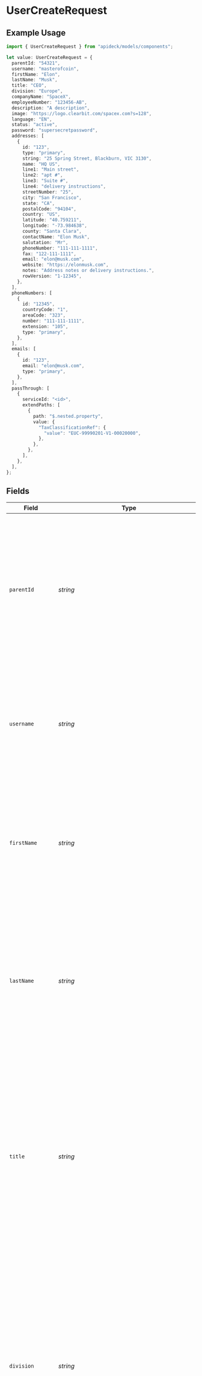 # UserCreateRequest

## Example Usage

```typescript
import { UserCreateRequest } from "apideck/models/components";

let value: UserCreateRequest = {
  parentId: "54321",
  username: "masterofcoin",
  firstName: "Elon",
  lastName: "Musk",
  title: "CEO",
  division: "Europe",
  companyName: "SpaceX",
  employeeNumber: "123456-AB",
  description: "A description",
  image: "https://logo.clearbit.com/spacex.com?s=128",
  language: "EN",
  status: "active",
  password: "supersecretpassword",
  addresses: [
    {
      id: "123",
      type: "primary",
      string: "25 Spring Street, Blackburn, VIC 3130",
      name: "HQ US",
      line1: "Main street",
      line2: "apt #",
      line3: "Suite #",
      line4: "delivery instructions",
      streetNumber: "25",
      city: "San Francisco",
      state: "CA",
      postalCode: "94104",
      country: "US",
      latitude: "40.759211",
      longitude: "-73.984638",
      county: "Santa Clara",
      contactName: "Elon Musk",
      salutation: "Mr",
      phoneNumber: "111-111-1111",
      fax: "122-111-1111",
      email: "elon@musk.com",
      website: "https://elonmusk.com",
      notes: "Address notes or delivery instructions.",
      rowVersion: "1-12345",
    },
  ],
  phoneNumbers: [
    {
      id: "12345",
      countryCode: "1",
      areaCode: "323",
      number: "111-111-1111",
      extension: "105",
      type: "primary",
    },
  ],
  emails: [
    {
      id: "123",
      email: "elon@musk.com",
      type: "primary",
    },
  ],
  passThrough: [
    {
      serviceId: "<id>",
      extendPaths: [
        {
          path: "$.nested.property",
          value: {
            "TaxClassificationRef": {
              "value": "EUC-99990201-V1-00020000",
            },
          },
        },
      ],
    },
  ],
};
```

## Fields

| Field                                                                                                                                                                                                                                                                                                                                                                                                                                                                                                                                             | Type                                                                                                                                                                                                                                                                                                                                                                                                                                                                                                                                              | Required                                                                                                                                                                                                                                                                                                                                                                                                                                                                                                                                          | Description                                                                                                                                                                                                                                                                                                                                                                                                                                                                                                                                       | Example                                                                                                                                                                                                                                                                                                                                                                                                                                                                                                                                           |
| ------------------------------------------------------------------------------------------------------------------------------------------------------------------------------------------------------------------------------------------------------------------------------------------------------------------------------------------------------------------------------------------------------------------------------------------------------------------------------------------------------------------------------------------------- | ------------------------------------------------------------------------------------------------------------------------------------------------------------------------------------------------------------------------------------------------------------------------------------------------------------------------------------------------------------------------------------------------------------------------------------------------------------------------------------------------------------------------------------------------- | ------------------------------------------------------------------------------------------------------------------------------------------------------------------------------------------------------------------------------------------------------------------------------------------------------------------------------------------------------------------------------------------------------------------------------------------------------------------------------------------------------------------------------------------------- | ------------------------------------------------------------------------------------------------------------------------------------------------------------------------------------------------------------------------------------------------------------------------------------------------------------------------------------------------------------------------------------------------------------------------------------------------------------------------------------------------------------------------------------------------- | ------------------------------------------------------------------------------------------------------------------------------------------------------------------------------------------------------------------------------------------------------------------------------------------------------------------------------------------------------------------------------------------------------------------------------------------------------------------------------------------------------------------------------------------------- |
| `parentId`                                                                                                                                                                                                                                                                                                                                                                                                                                                                                                                                        | *string*                                                                                                                                                                                                                                                                                                                                                                                                                                                                                                                                          | :heavy_minus_sign:                                                                                                                                                                                                                                                                                                                                                                                                                                                                                                                                | The parent user ID, which links this user to a parent account or entity within the CRM. This relationship is important for hierarchical data structures, such as in organizations where users may report to a parent user or belong to a parent group. It helps in organizing users under a common entity for better management and reporting.                                                                                                                                                                                                    | 54321                                                                                                                                                                                                                                                                                                                                                                                                                                                                                                                                             |
| `username`                                                                                                                                                                                                                                                                                                                                                                                                                                                                                                                                        | *string*                                                                                                                                                                                                                                                                                                                                                                                                                                                                                                                                          | :heavy_minus_sign:                                                                                                                                                                                                                                                                                                                                                                                                                                                                                                                                | The username of the user, serving as a unique identifier for login and authentication purposes. This field is essential for user access and identity verification within the CRM. It should be unique across the system to prevent conflicts and ensure secure access.                                                                                                                                                                                                                                                                            | masterofcoin                                                                                                                                                                                                                                                                                                                                                                                                                                                                                                                                      |
| `firstName`                                                                                                                                                                                                                                                                                                                                                                                                                                                                                                                                       | *string*                                                                                                                                                                                                                                                                                                                                                                                                                                                                                                                                          | :heavy_minus_sign:                                                                                                                                                                                                                                                                                                                                                                                                                                                                                                                                | The first name of the person, used for personal identification and communication within the CRM. This field helps personalize user interactions and is often displayed in user interfaces and reports. It should be entered accurately to reflect the user's real name.                                                                                                                                                                                                                                                                           | Elon                                                                                                                                                                                                                                                                                                                                                                                                                                                                                                                                              |
| `lastName`                                                                                                                                                                                                                                                                                                                                                                                                                                                                                                                                        | *string*                                                                                                                                                                                                                                                                                                                                                                                                                                                                                                                                          | :heavy_minus_sign:                                                                                                                                                                                                                                                                                                                                                                                                                                                                                                                                | The last name of the person, which complements the first name to fully identify the user within the CRM. This field is important for formal identification and is used in conjunction with the first name in communications and documentation. Accurate entry is crucial for maintaining correct user records.                                                                                                                                                                                                                                    | Musk                                                                                                                                                                                                                                                                                                                                                                                                                                                                                                                                              |
| `title`                                                                                                                                                                                                                                                                                                                                                                                                                                                                                                                                           | *string*                                                                                                                                                                                                                                                                                                                                                                                                                                                                                                                                          | :heavy_minus_sign:                                                                                                                                                                                                                                                                                                                                                                                                                                                                                                                                | The job title of the person within the organization. This field helps in identifying the role and responsibilities of the user in the company hierarchy. It is crucial for understanding the user's position and can influence access permissions and workflow assignments in the CRM system. Although not mandatory, providing an accurate job title ensures better role-based management and reporting.                                                                                                                                         | CEO                                                                                                                                                                                                                                                                                                                                                                                                                                                                                                                                               |
| `division`                                                                                                                                                                                                                                                                                                                                                                                                                                                                                                                                        | *string*                                                                                                                                                                                                                                                                                                                                                                                                                                                                                                                                          | :heavy_minus_sign:                                                                                                                                                                                                                                                                                                                                                                                                                                                                                                                                | The division within the organization where the person is currently assigned. Divisions are typically larger organizational units that may encompass multiple departments, teams, or regions. This field is important for organizational reporting and analytics, helping to categorize users according to their broader functional areas. While not required, specifying the division can enhance data segmentation and targeted communication strategies.                                                                                        | Europe                                                                                                                                                                                                                                                                                                                                                                                                                                                                                                                                            |
| ~~`department`~~                                                                                                                                                                                                                                                                                                                                                                                                                                                                                                                                  | *string*                                                                                                                                                                                                                                                                                                                                                                                                                                                                                                                                          | :heavy_minus_sign:                                                                                                                                                                                                                                                                                                                                                                                                                                                                                                                                | : warning: ** DEPRECATED **: This will be removed in a future release, please migrate away from it as soon as possible.<br/><br/>The specific department within the organization where the person is currently working. Note that this field is deprecated in favor of using 'department_id' and 'department_name' for more precise identification. Departments are smaller units within divisions and are essential for detailed organizational structure mapping. Although deprecated, it may still be used for backward compatibility in some systems. | R&D                                                                                                                                                                                                                                                                                                                                                                                                                                                                                                                                               |
| `companyName`                                                                                                                                                                                                                                                                                                                                                                                                                                                                                                                                     | *string*                                                                                                                                                                                                                                                                                                                                                                                                                                                                                                                                          | :heavy_minus_sign:                                                                                                                                                                                                                                                                                                                                                                                                                                                                                                                                | The official name of the company where the user is employed. This field is used to associate the user with their employer and is vital for maintaining accurate employment records within the CRM. It supports the integration of user data with company-wide analytics and reporting tools. While not required, providing the company name can facilitate better data organization and retrieval.                                                                                                                                                | SpaceX                                                                                                                                                                                                                                                                                                                                                                                                                                                                                                                                            |
| `employeeNumber`                                                                                                                                                                                                                                                                                                                                                                                                                                                                                                                                  | *string*                                                                                                                                                                                                                                                                                                                                                                                                                                                                                                                                          | :heavy_minus_sign:                                                                                                                                                                                                                                                                                                                                                                                                                                                                                                                                | A unique identifier assigned to each employee within the company, such as an Employee Number, ID, or Code. This field is crucial for distinguishing between users, especially in large organizations, and is often used in payroll, attendance, and internal tracking systems. While not mandatory, having a unique employee number helps in maintaining precise employee records and streamlining HR processes.                                                                                                                                  | 123456-AB                                                                                                                                                                                                                                                                                                                                                                                                                                                                                                                                         |
| `description`                                                                                                                                                                                                                                                                                                                                                                                                                                                                                                                                     | *string*                                                                                                                                                                                                                                                                                                                                                                                                                                                                                                                                          | :heavy_minus_sign:                                                                                                                                                                                                                                                                                                                                                                                                                                                                                                                                | A brief overview or summary of the user profile or role within the organization. This field is optional but can provide valuable context about the user's responsibilities or position, aiding in better understanding and management of user roles within the CRM system. It can be updated to reflect changes in the user's role or responsibilities.                                                                                                                                                                                           | A description                                                                                                                                                                                                                                                                                                                                                                                                                                                                                                                                     |
| `image`                                                                                                                                                                                                                                                                                                                                                                                                                                                                                                                                           | *string*                                                                                                                                                                                                                                                                                                                                                                                                                                                                                                                                          | :heavy_minus_sign:                                                                                                                                                                                                                                                                                                                                                                                                                                                                                                                                | The URL link to the user's avatar or profile picture. This optional field enhances user profiles by providing a visual identifier, which can be particularly useful in systems with many users, facilitating easier recognition and personalization of user interactions. Ensure the URL is accessible and points to a valid image file.                                                                                                                                                                                                          | https://logo.clearbit.com/spacex.com?s=128                                                                                                                                                                                                                                                                                                                                                                                                                                                                                                        |
| `language`                                                                                                                                                                                                                                                                                                                                                                                                                                                                                                                                        | *string*                                                                                                                                                                                                                                                                                                                                                                                                                                                                                                                                          | :heavy_minus_sign:                                                                                                                                                                                                                                                                                                                                                                                                                                                                                                                                | The language preference of the user, specified using the ISO 639-1 standard language codes (e.g., 'EN' for English). This optional field helps tailor the user experience by displaying content in the user's preferred language, enhancing usability and accessibility. It should be updated if the user's language preference changes.                                                                                                                                                                                                          | EN                                                                                                                                                                                                                                                                                                                                                                                                                                                                                                                                                |
| `status`                                                                                                                                                                                                                                                                                                                                                                                                                                                                                                                                          | *string*                                                                                                                                                                                                                                                                                                                                                                                                                                                                                                                                          | :heavy_minus_sign:                                                                                                                                                                                                                                                                                                                                                                                                                                                                                                                                | The current operational status of the user within the CRM system, such as 'active', 'inactive', or 'suspended'. This optional field is crucial for managing user access and permissions, ensuring that only authorized users can perform certain actions. Regular updates to this field help maintain security and operational efficiency.                                                                                                                                                                                                        | active                                                                                                                                                                                                                                                                                                                                                                                                                                                                                                                                            |
| `password`                                                                                                                                                                                                                                                                                                                                                                                                                                                                                                                                        | *string*                                                                                                                                                                                                                                                                                                                                                                                                                                                                                                                                          | :heavy_minus_sign:                                                                                                                                                                                                                                                                                                                                                                                                                                                                                                                                | The user's password for accessing the CRM system. This field is optional but critical for user authentication and security. It should be updated regularly to maintain account security, following best practices for password complexity and confidentiality. Ensure that password updates comply with organizational security policies.                                                                                                                                                                                                         | supersecretpassword                                                                                                                                                                                                                                                                                                                                                                                                                                                                                                                               |
| `addresses`                                                                                                                                                                                                                                                                                                                                                                                                                                                                                                                                       | [components.UserCreateRequestAddresses](../../models/components/usercreaterequestaddresses.md)[]                                                                                                                                                                                                                                                                                                                                                                                                                                                  | :heavy_minus_sign:                                                                                                                                                                                                                                                                                                                                                                                                                                                                                                                                | An array of address objects associated with the user. Each object within this array represents a distinct address record, allowing for the storage of multiple addresses per user. This is particularly useful for users who may have different billing and shipping addresses, or for businesses with multiple locations. The array can be updated partially, meaning you can add, remove, or modify individual address entries without affecting others.                                                                                        |                                                                                                                                                                                                                                                                                                                                                                                                                                                                                                                                                   |
| `phoneNumbers`                                                                                                                                                                                                                                                                                                                                                                                                                                                                                                                                    | [components.UserCreateRequestPhoneNumbers](../../models/components/usercreaterequestphonenumbers.md)[]                                                                                                                                                                                                                                                                                                                                                                                                                                            | :heavy_minus_sign:                                                                                                                                                                                                                                                                                                                                                                                                                                                                                                                                | An array of phone number objects associated with the user. Each object within this array represents a distinct phone number entry, allowing for multiple contact numbers to be stored and managed for a single user. This is particularly useful for users who have different numbers for personal, work, or other purposes. The array structure supports flexibility in updating or adding new numbers without affecting existing entries.                                                                                                       |                                                                                                                                                                                                                                                                                                                                                                                                                                                                                                                                                   |
| `emails`                                                                                                                                                                                                                                                                                                                                                                                                                                                                                                                                          | [components.UserCreateRequestEmails](../../models/components/usercreaterequestemails.md)[]                                                                                                                                                                                                                                                                                                                                                                                                                                                        | :heavy_check_mark:                                                                                                                                                                                                                                                                                                                                                                                                                                                                                                                                | A collection of email objects associated with the user, each containing detailed information about individual email addresses. This array is required to ensure that there is at least one method of electronic communication available for the user, facilitating essential CRM functions such as notifications and updates.                                                                                                                                                                                                                     |                                                                                                                                                                                                                                                                                                                                                                                                                                                                                                                                                   |
| `passThrough`                                                                                                                                                                                                                                                                                                                                                                                                                                                                                                                                     | [components.UserCreateRequestPassThrough](../../models/components/usercreaterequestpassthrough.md)[]                                                                                                                                                                                                                                                                                                                                                                                                                                              | :heavy_minus_sign:                                                                                                                                                                                                                                                                                                                                                                                                                                                                                                                                | Allows the inclusion of service-specific custom data or structured modifications directly in the request body when updating user resources. This feature is designed to support advanced customization needs, enabling the transmission of additional parameters that may be required by specific services or integrations. It is optional and should be used when there is a need to pass extra data that is not covered by standard fields.                                                                                                     |                                                                                                                                                                                                                                                                                                                                                                                                                                                                                                                                                   |